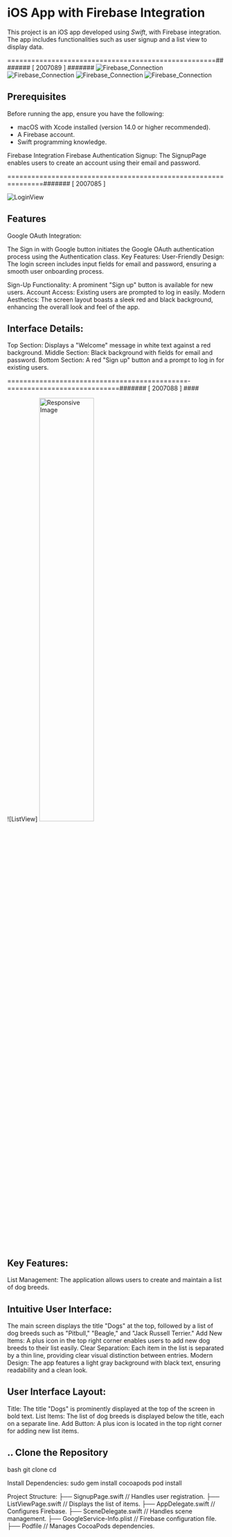 # iOS App with Firebase Integration

This project is an iOS app developed using *Swift*, with Firebase integration. The app includes functionalities such as user signup and a list view to display data.


====================================================######## [ 2007089 ]   #######
![Firebase_Connection](https://github.com/Fiona-jet/FirebaseAssignment/blob/main/ss3.webp)
![Firebase_Connection](https://github.com/Fiona-jet/FirebaseAssignment/blob/main/ss4.webp)
![Firebase_Connection](https://github.com/Fiona-jet/FirebaseAssignment/blob/main/ss1.webp)
![Firebase_Connection](https://github.com/Fiona-jet/FirebaseAssignment/blob/main/ss2.webp)

## Prerequisites

Before running the app, ensure you have the following:

- macOS with Xcode installed (version 14.0 or higher recommended).
- A Firebase account.
- Swift programming knowledge.

Firebase Integration
Firebase Authentication
Signup: The SignupPage enables users to create an account using their email and password.



===============================================================####### [ 2007085 ] 

![LoginView](https://github.com/Fiona-jet/FirebaseAssignment/blob/main/Screenshot%202024-12-07%20111819.png
)

## Features
Google OAuth Integration:

The Sign in with Google button initiates the Google OAuth authentication process using the Authentication class.
Key Features:
User-Friendly Design: The login screen includes input fields for email and password, ensuring a smooth user onboarding process.

Sign-Up Functionality: A prominent "Sign up" button is available for new users.
Account Access: Existing users are prompted to log in easily.
Modern Aesthetics: The screen layout boasts a sleek red and black background, enhancing the overall look and feel of the app.

## Interface Details:
Top Section: Displays a "Welcome" message in white text against a red background.
Middle Section: Black background with fields for email and password.
Bottom Section: A red "Sign up" button and a prompt to log in for existing users.




=============================================-============================####### [ 2007088 ] ####

![ListView]
<img src="https://github.com/Fiona-jet/FirebaseAssignment/blob/main/Screenshot%202024-12-07%20111627.png" alt="Responsive Image" width="50%">



## Key Features:
List Management: The application allows users to create and maintain a list of dog breeds.

## Intuitive User Interface:
The main screen displays the title "Dogs" at the top, followed by a list of dog breeds such as "Pitbull," "Beagle," and "Jack Russell Terrier."
Add New Items: A plus icon in the top right corner enables users to add new dog breeds to their list easily.
Clear Separation: Each item in the list is separated by a thin line, providing clear visual distinction between entries.
Modern Design: The app features a light gray background with black text, ensuring readability and a clean look.

## User Interface Layout:
Title: The title "Dogs" is prominently displayed at the top of the screen in bold text.
List Items: The list of dog breeds is displayed below the title, each on a separate line.
Add Button: A plus icon is located in the top right corner for adding new list items.






## .. Clone the Repository

bash
git clone <repository-url>
cd <repository-folder>

Install Dependencies:
sudo gem install cocoapods
pod install

Project Structure:
├── SignupPage.swift         // Handles user registration.
├── ListViewPage.swift       // Displays the list of items.
├── AppDelegate.swift        // Configures Firebase.
├── SceneDelegate.swift      // Handles scene management.
├── GoogleService-Info.plist // Firebase configuration file.
├── Podfile                  // Manages CocoaPods dependencies.

